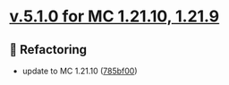 # [v.5.1.0 for MC 1.21.10, 1.21.9](https://github.com/XxRexRaptorxX/Bedrock-Miner/compare/v.5.1.0-dev1...v.5.1.0-dev4)

## 🔨 Refactoring

- update to MC 1.21.10 ([785bf00](https://github.com/XxRexRaptorxX/Bedrock-Miner/commit/785bf00379d5413ad35a4354c299608f8e5bb243))

